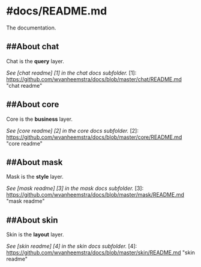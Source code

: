 #docs/README.md
==============

The documentation.

##About chat
----------
Chat is the **query** layer.

*See [chat readme] [1] in the chat docs subfolder.*
[1]: https://github.com/wvanheemstra/docs/blob/master/chat/README.md "chat readme"

##About core
----------
Core is the **business** layer.

*See [core readme] [2] in the core docs subfolder.*
[2]: https://github.com/wvanheemstra/docs/blob/master/core/README.md "core readme"

##About mask
----------
Mask is the **style** layer. 

*See [mask readme] [3] in the mask docs subfolder.*
[3]: https://github.com/wvanheemstra/docs/blob/master/mask/README.md "mask readme"

##About skin
----------
Skin is the **layout** layer.

*See [skin readme] [4] in the skin docs subfolder.*
[4]: https://github.com/wvanheemstra/docs/blob/master/skin/README.md "skin readme"